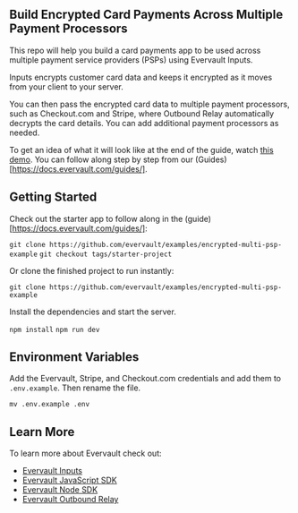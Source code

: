 ## Build Encrypted Card Payments Across Multiple Payment Processors

This repo will help you build a card payments app to be used across multiple payment service providers (PSPs) using Evervault Inputs.

Inputs encrypts customer card data and keeps it encrypted as it moves from your client to your server.

You can then pass the encrypted card data to multiple payment processors, such as Checkout.com and Stripe, where Outbound Relay automatically decrypts the card details. You can add additional payment processors as needed.

To get an idea of what it will look like at the end of the guide, watch [this demo](https://www.youtube.com/watch?v=FQ8_ZDBJdTM). You can follow along step by step from our (Guides)[https://docs.evervault.com/guides/].

## Getting Started

Check out the starter app to follow along in the (guide)[https://docs.evervault.com/guides/]:

`git clone https://github.com/evervault/examples/encrypted-multi-psp-example`
`git checkout tags/starter-project`

Or clone the finished project to run instantly:

`git clone https://github.com/evervault/examples/encrypted-multi-psp-example`

Install the dependencies and start the server.

`npm install`
`npm run dev`

## Environment Variables

Add the Evervault, Stripe, and Checkout.com credentials and add them to `.env.example`. Then rename the file.

`mv .env.example .env`

## Learn More

To learn more about Evervault check out:

- [Evervault Inputs](https://docs.evervault.com/products/inputs)
- [Evervault JavaScript SDK](https://docs.evervault.com/sdks/javascript)
- [Evervault Node SDK](https://docs.evervault.com/sdks/nodejs)
- [Evervault Outbound Relay](https://docs.evervault.com/products/outbound-relay)
